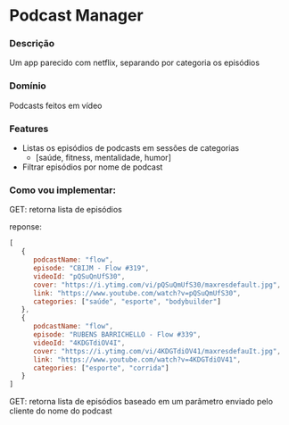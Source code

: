 # Podcast Manager

### Descrição

Um app parecido com netflix, separando por categoria os episódios

### Domínio

Podcasts feitos em vídeo

### Features
 - Listas os episódios de podcasts em sessões de categorias
    - [saúde, fitness, mentalidade, humor]
 - Filtrar episódios por nome de podcast


### Como vou implementar:

GET: retorna lista de episódios

reponse:
```js
[
   {
      podcastName: "flow",
      episode: "CBIJM - Flow #319",
      videoId: "pQSuQnUfS30",
      cover: "https://i.ytimg.com/vi/pQSuQmUfS30/maxresdefault.jpg",
      link: "https://www.youtube.com/watch?v=pQSuQmUfS30",
      categories: ["saúde", "esporte", "bodybuilder"]
   },
   {
      podcastName: "flow",
      episode: "RUBENS BARRICHELLO - Flow #339",
      videoId: "4KDGTdiOV4I",
      cover: "https://i.ytimg.com/vi/4KDGTdiOV41/maxresdefauIt.jpg",
      link: "https://www.youtube.com/watch?v=4KDGTdiOV41",
      categories: ["esporte", "corrida"]
   }
]
```

GET: retorna lista de episódios baseado em um parâmetro enviado pelo cliente do nome do podcast